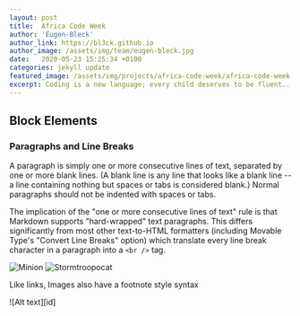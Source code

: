 ```yaml
---
layout: post
title:  Africa Code Week
author: 'Eugen-Bleck'
author_link: https://bl3ck.github.io
author_image: /assets/img/team/eugen-bleck.jpg
date:   2020-05-23 15:25:34 +0100
categories: jekyll update
featured_image: /assets/img/projects/africa-code-week/africa-code-week.jpg
excerpt: Coding is a new language; every child deserves to be fluent...
---
```

## Block Elements

### Paragraphs and Line Breaks

A paragraph is simply one or more consecutive lines of text, separated
by one or more blank lines. (A blank line is any line that looks like a
blank line -- a line containing nothing but spaces or tabs is considered
blank.) Normal paragraphs should not be indented with spaces or tabs.

The implication of the "one or more consecutive lines of text" rule is
that Markdown supports "hard-wrapped" text paragraphs. This differs
significantly from most other text-to-HTML formatters (including Movable
Type's "Convert Line Breaks" option) which translate every line break
character in a paragraph into a `<br />` tag.


![Minion](https://octodex.github.com/images/minion.png)
![Stormtroopocat](https://octodex.github.com/images/stormtroopocat.jpg "The Stormtroopocat")

Like links, Images also have a footnote style syntax

![Alt text][id]